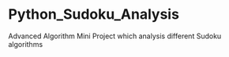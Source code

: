 # Python_Sudoku_Analysis

Advanced Algorithm Mini Project which analysis different Sudoku algorithms
